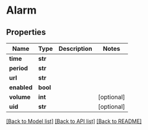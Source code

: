 # Alarm

## Properties
Name | Type | Description | Notes
------------ | ------------- | ------------- | -------------
**time** | **str** |  | 
**period** | **str** |  | 
**url** | **str** |  | 
**enabled** | **bool** |  | 
**volume** | **int** |  | [optional] 
**uid** | **str** |  | [optional] 

[[Back to Model list]](../README.md#documentation-for-models) [[Back to API list]](../README.md#documentation-for-api-endpoints) [[Back to README]](../README.md)


